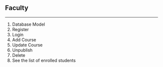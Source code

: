 ## Faculty
--------------------
1. Database Model
2. Register
3. Login
4. Add Course
5. Update Course
6. Unpublish
7. Delete
8. See the list of enrolled students